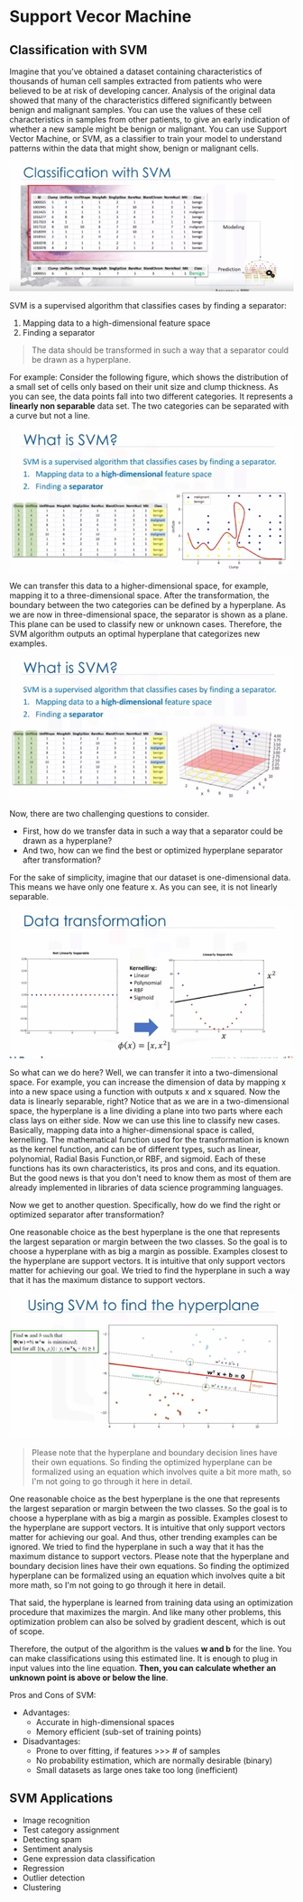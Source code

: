 # Support Vecor Machine

## Classification with SVM

Imagine that you've obtained a dataset containing characteristics of thousands of human cell samples extracted from patients who were believed to be at risk of developing cancer. Analysis of the original data showed that many of the characteristics differed significantly between benign and malignant samples. You can use the values of these cell characteristics in samples from other patients, to give an early indication of whether a new sample might be benign or malignant. You can use Support Vector Machine, or SVM, as a classifier to train your model to understand patterns within the data that might show, benign or malignant cells.

![svm_1.jpg](Images/SVM/svm_1.jpg)

SVM is a supervised algorithm that classifies cases by finding a separator:  
1. Mapping data to a high-dimensional feature space
2. Finding a separator

> The data should be transformed in such a way that a separator could be drawn as a hyperplane.


For example: Consider the following figure, which shows the distribution of a small set of cells only based on their unit size and clump thickness. As you can see, the data points fall into two different categories. It represents a **linearly non separable** data set. The two categories can be separated with a curve but not a line.

![svm_2.jpg](Images/SVM/svm_2.jpg)

We can transfer this data to a higher-dimensional space, for example, mapping it to a three-dimensional space. After the transformation, the boundary between the two categories can be defined by a hyperplane. As we are now in three-dimensional space, the separator is shown as a plane. This plane can be used to classify new or unknown cases. Therefore, the SVM algorithm outputs an optimal hyperplane that categorizes new examples.  

![svm_3.jpg](Images/SVM/svm_3.jpg)

Now, there are two challenging questions to consider.

* First, how do we transfer data in such a way that a separator could be drawn as a hyperplane?
* And two, how can we find the best or optimized hyperplane separator after transformation?

For the sake of simplicity, imagine that our dataset is one-dimensional data. This means we have only one feature x. As you can see, it is not linearly separable.

![svm_4.jpg](Images/SVM/svm_4.jpg)


So what can we do here? Well, we can transfer it into a two-dimensional space. For example, you can increase the dimension of data by mapping x into a new space using a function with outputs x and x squared. Now the data is linearly separable, right? Notice that as we are in a two-dimensional space, the hyperplane is a line dividing a plane into two parts where each class lays on either side. Now we can use this line to classify new cases. Basically, mapping data into a higher-dimensional space is called, kernelling. The mathematical function used for the transformation is known as the kernel function, and can be of different types, such as linear, polynomial, Radial Basis Function,or RBF, and sigmoid. Each of these functions has its own characteristics, its pros and cons, and its equation. But the good news is that you don't need to know them as most of them are already implemented in libraries of data science programming languages.

Now we get to another question. Specifically, how do we find the right or optimized separator after transformation?

One reasonable choice as the best hyperplane is the one that represents the largest separation or margin between the two classes. So the goal is to choose a hyperplane with as big a margin as possible. Examples closest to the hyperplane are support vectors. It is intuitive that only support vectors matter for achieving our goal. We tried to find the hyperplane in such a way that it has the maximum distance to support vectors.

![svm_5.jpg](Images/SVM/svm_5.jpg)

> Please note that the hyperplane and boundary decision lines have their own equations. So finding the optimized hyperplane can be formalized using an equation which involves quite a bit more math, so I'm not going to go through it here in detail.

One reasonable choice as the best hyperplane is the one that represents the largest separation or margin between the two classes. So the goal is to choose a hyperplane with as big a margin as possible. Examples closest to the hyperplane are support vectors. It is intuitive that only support vectors matter for achieving our goal. And thus, other trending examples can be ignored. We tried to find the hyperplane in such a way that it has the maximum distance to support vectors. Please note that the hyperplane and boundary decision lines have their own equations. So finding the optimized hyperplane can be formalized using an equation which involves quite a bit more math, so I'm not going to go through it here in detail.

That said, the hyperplane is learned from training data using an optimization procedure that maximizes the margin. And like many other problems, this optimization problem can also be solved by gradient descent, which is out of scope.

Therefore, the output of the algorithm is the values **w and b** for the line. You can make classifications using this estimated line. It is enough to plug in input values into the line equation. **Then, you can calculate whether an unknown point is above or below the line**.

Pros and Cons of SVM:
* Advantages:
  - Accurate in high-dimensional spaces
  - Memory efficient (sub-set of training points)
* Disadvantages:
  - Prone to over fitting, if features >>> # of samples
  - No probability estimation, which are normally desirable (binary)
  - Small datasets as large ones take too long (inefficient)


## SVM Applications

* Image recognition
* Test category assignment
* Detecting spam
* Sentiment analysis
* Gene expression data classification
* Regression
* Outlier detection
* Clustering


